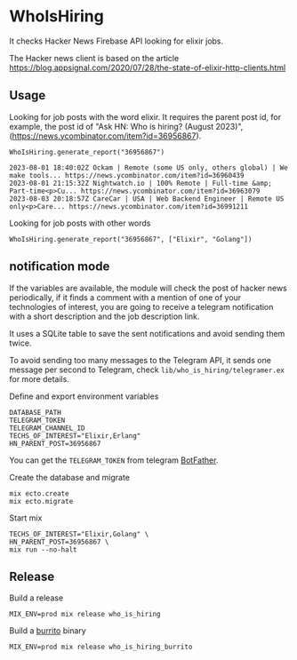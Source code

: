 # WhoIsHiring

It checks Hacker News Firebase API looking for elixir jobs.

The Hacker news client is based on the article https://blog.appsignal.com/2020/07/28/the-state-of-elixir-http-clients.html

## Usage

Looking for job posts with the word elixir. It requires the parent post id, for example, the post id of "Ask HN: Who is hiring? (August 2023)", (https://news.ycombinator.com/item?id=36956867).

    WhoIsHiring.generate_report("36956867")

    2023-08-01 18:40:02Z Ockam | Remote (some US only, others global) | We make tools... https://news.ycombinator.com/item?id=36960439
    2023-08-01 21:15:32Z Nightwatch.io | 100% Remote | Full-time &amp; Part-time<p>Cu... https://news.ycombinator.com/item?id=36963079
    2023-08-03 20:18:57Z CareCar | USA | Web Backend Engineer | Remote US only<p>Care... https://news.ycombinator.com/item?id=36991211

Looking for job posts with other words

    WhoIsHiring.generate_report("36956867", ["Elixir", "Golang"])

## notification mode

If the variables are available, the module will check the post of hacker news periodically, if it finds a comment with a mention of one of your technologies of interest, you are going to receive a telegram notification with a short description and the job description link.

It uses a SQLite table to save the sent notifications and avoid sending them twice.

To avoid sending too many messages to the Telegram API, it sends one message per second to Telegram, check `lib/who_is_hiring/telegramer.ex` for more details.

Define and export environment variables

    DATABASE_PATH
    TELEGRAM_TOKEN
    TELEGRAM_CHANNEL_ID
    TECHS_OF_INTEREST="Elixir,Erlang"
    HN_PARENT_POST=36956867

You can get the `TELEGRAM_TOKEN` from telegram [BotFather](https://core.telegram.org/bots/tutorial#obtain-your-bot-token).

Create the database and migrate

    mix ecto.create
    mix ecto.migrate

Start mix

    TECHS_OF_INTEREST="Elixir,Golang" \
    HN_PARENT_POST=36956867 \
    mix run --no-halt

## Release

Build a release

    MIX_ENV=prod mix release who_is_hiring

Build a [burrito](https://github.com/burrito-elixir/burrito) binary

    MIX_ENV=prod mix release who_is_hiring_burrito
